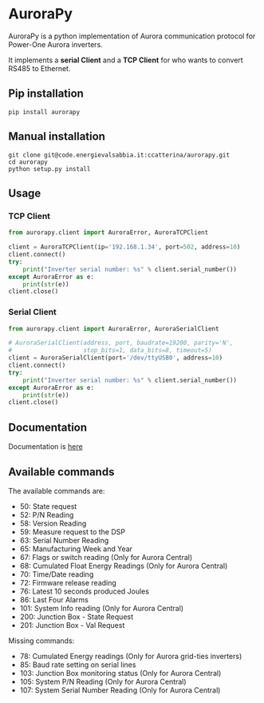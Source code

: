 # AuroraPy
AuroraPy is a python implementation of Aurora communication protocol for Power-One Aurora inverters.

It implements a **serial Client** and a **TCP Client** for who wants to convert RS485 to Ethernet.

## Pip installation
```
pip install aurorapy
```

## Manual installation
```
git clone git@code.energievalsabbia.it:ccatterina/aurorapy.git
cd aurorapy
python setup.py install
```

## Usage

### TCP Client
```python
from aurorapy.client import AuroraError, AuroraTCPClient

client = AuroraTCPClient(ip='192.168.1.34', port=502, address=10)
client.connect()
try:
    print("Inverter serial number: %s" % client.serial_number())
except AuroraError as e:
    print(str(e))
client.close()
```

### Serial Client
```python
from aurorapy.client import AuroraError, AuroraSerialClient

# AuroraSerialClient(address, port, baudrate=19200, parity='N',
#                    stop_bits=1, data_bits=8, timeout=5)
client = AuroraSerialClient(port='/dev/ttyUSB0', address=10)
client.connect()
try:
    print("Inverter serial number: %s" % client.serial_number())
except AuroraError as e:
    print(str(e))
client.close()
```

## Documentation
Documentation is [here](docs/docs.md)

## Available commands

The available commands are:

* 50: State request
* 52: P/N Reading
* 58: Version Reading
* 59: Measure request to the DSP
* 63: Serial Number Reading
* 65: Manufacturing Week and Year
* 67: Flags or switch reading (Only for Aurora Central)
* 68: Cumulated Float Energy Readings (Only for Aurora Central)
* 70: Time/Date reading
* 72: Firmware release reading
* 76: Latest 10 seconds produced Joules
* 86: Last Four Alarms
* 101: System Info reading (Only for Aurora Central)
* 200: Junction Box - State Request
* 201: Junction Box - Val Request

Missing commands:

* 78: Cumulated Energy readings (Only for Aurora grid-ties inverters)
* 85: Baud rate setting on serial lines
* 103: Junction Box monitoring status (Only for Aurora Central)
* 105: System P/N Reading (Only for Aurora Central)
* 107: System Serial Number Reading (Only for Aurora Central)
